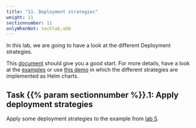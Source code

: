 ```yaml
---
title: "11. Deployment strategies"
weight: 11
sectionnumber: 11
onlyWhenNot: techlab,sbb
---
```


In this lab, we are going to have a look at the different Deployment strategies.

This [document](https://www.cncf.io/wp-content/uploads/2018/03/CNCF-Presentation-Template-K8s-Deployment.pdf) should give you a good start. For more details, have a look at the [examples](https://github.com/ContainerSolutions/k8s-deployment-strategies) or use [this demo](https://github.com/acend/deployment-strategies-demo) in which the different strategies are implemented as Helm charts.


## Task {{% param sectionnumber %}}.1: Apply deployment strategies

Apply some deployment strategies to the example from [lab 5](../05).
